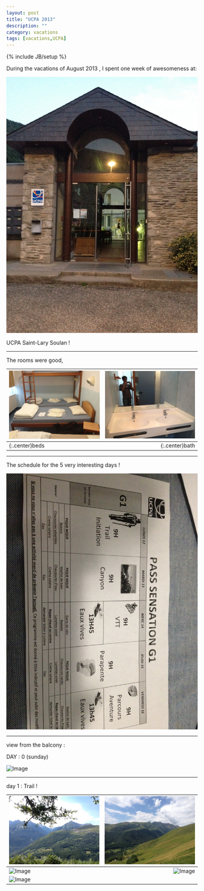 ```yaml
---
layout: post
title: "UCPA 2013"
description: ""
category: vacations
tags: [vacations,UCPA]
---
```

{% include JB/setup %}

During the vacations of August 2013 ,
I spent one week of awesomeness at:


![Image](/images/UCPA_2013/ucpa_1.JPG)

UCPA Saint-Lary Soulan !

---------------------------

The rooms were good,

|![Image](/images/UCPA_2013/ucpa_rooms1.JPG)                                     | ![Image](/images/UCPA_2013/ucpa_rooms2.JPG)                                     |
| ----------------------------------------------------------------------------   | ----------------------------------------------------------------------------:   |
| {:.center}beds                                                                 | {:.center}bath                                                                  |

---------------------------

The schedule for the 5 very interesting days !

![Image](/images/UCPA_2013/ucpa_sch.JPG)

---------------------------

view from the balcony :

DAY : 0 (sunday)

![Image](/images/UCPA_2013/ucpa_bal1.JPG)

---------------------------

day 1 : Trail !

|![Image](/images/UCPA_2013/ucpa_11.JPG)                                     | ![Image](/images/UCPA_2013/ucpa_12.JPG)                                         |
| ------------------------------------------------------------------------   | ----------------------------------------------------------------------------:   |
|![Image](/images/UCPA_2013/ucpa_14.JPG)                                     | ![Image](/images/UCPA_2013/ucpa_13.JPG)                                         |
|![Image](/images/UCPA_2013/ucpa_15.JPG)                                     |                                                                                 |
